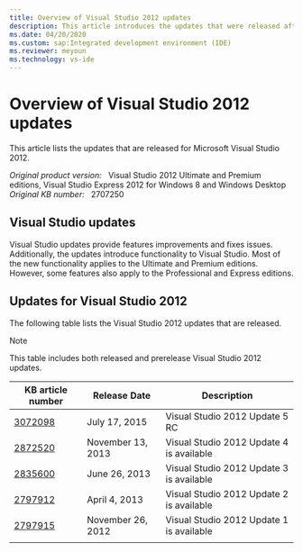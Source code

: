 ```yaml
---
title: Overview of Visual Studio 2012 updates
description: This article introduces the updates that were released after Visual Studio 2012 was released.
ms.date: 04/20/2020
ms.custom: sap:Integrated development environment (IDE)
ms.reviewer: meyoun
ms.technology: vs-ide
---
```

# Overview of Visual Studio 2012 updates

This article lists the updates that are released for Microsoft Visual Studio 2012.

_Original product version:_ &nbsp; Visual Studio 2012 Ultimate and Premium editions, Visual Studio Express 2012 for Windows 8 and Windows Desktop  
_Original KB number:_ &nbsp; 2707250

## Visual Studio updates

Visual Studio updates provide features improvements and fixes issues. Additionally, the updates introduce functionality to Visual Studio. Most of the new functionality applies to the Ultimate and Premium editions. However, some features also apply to the Professional and Express editions.

## Updates for Visual Studio 2012

The following table lists the Visual Studio 2012 updates that are released.

> [!NOTE]
> This table includes both released and prerelease Visual Studio 2012 updates.

|KB article number|Release Date|Description|
|---|---|---|
| [3072098](https://support.microsoft.com/help/3072098)|July 17, 2015|Visual Studio 2012 Update 5 RC|
| [2872520](https://support.microsoft.com/help/2872520)|November 13, 2013|Visual Studio 2012 Update 4 is available|
| [2835600](https://support.microsoft.com/help/2835600)|June 26, 2013|Visual Studio 2012 Update 3 is available|
| [2797912](https://support.microsoft.com/help/2797912)|April 4, 2013|Visual Studio 2012 Update 2 is available|
| [2797915](https://support.microsoft.com/help/2797915)|November 26, 2012|Visual Studio 2012 Update 1 is available|
||||
